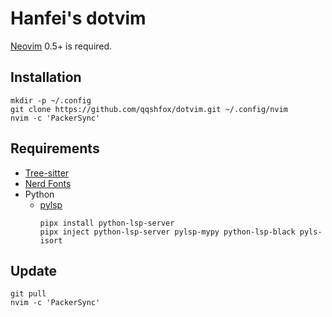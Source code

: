 # Hanfei's dotvim

[Neovim](https://neovim.io/) 0.5+ is required.

## Installation

```console
mkdir -p ~/.config
git clone https://github.com/qqshfox/dotvim.git ~/.config/nvim
nvim -c 'PackerSync'
```

## Requirements

* [Tree-sitter](https://tree-sitter.github.io/tree-sitter/)
* [Nerd Fonts](https://github.com/ryanoasis/nerd-fonts)
* Python
  - [pylsp](https://github.com/python-lsp/python-lsp-server)
    ```console
    pipx install python-lsp-server
    pipx inject python-lsp-server pylsp-mypy python-lsp-black pyls-isort
    ```

## Update

```console
git pull
nvim -c 'PackerSync'
```
